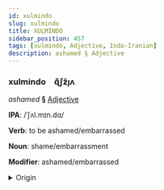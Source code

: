 ```yaml
---
id: xulmindo
slug: xulmindo
title: XULMİNDO
sidebar_position: 457
tags: [xulmindo, Adjective, Indo-Iranian]
description: ashamed § Adjective
---
```


### xulmindo&emsp;<span kind="abugida">ɋ͊ʃƶ̃ȷʌ</span>

*ashamed* **§** [Adjective](../../tags/Adjective)

**IPA**: /ˈʃʌl.mɪn.dɑ/

**Verb**: to be ashamed/embarrassed

**Noun**: shame/embarrassment

**Modifier**: ashamed/embarrassed

<details>
    <summary>Origin</summary>
    Hindi शरमिंदा śarmindā [ʃəɾ.mɪ̃n̪.d̪äː]<br/>
    <em>Indo-Iranian Language Family</em>
</details>